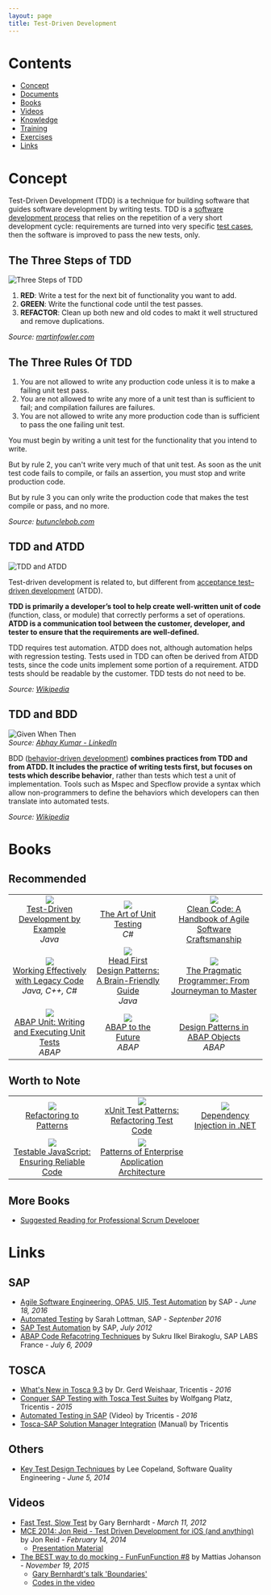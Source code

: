 ```yaml
---
layout: page
title: Test-Driven Development
---
```


# Contents

- [Concept](#concept)
- [Documents](#documents)
- [Books](#books)
- [Videos](#videos)
- [Knowledge](/tdd/knowledge.html)
- [Training](/tdd/training.html)
- [Exercises](/tdd/exercises.html)
- [Links](/tdd/links.html)

# Concept

Test-Driven Development (TDD) is a technique for building software that guides software development by writing tests. TDD is a [software development process](https://en.m.wikipedia.org/wiki/Software_development_process) that relies on the repetition of a very short development cycle: requirements are turned into very specific [test cases](https://en.m.wikipedia.org/wiki/Test_case), then the software is improved to pass the new tests, only.

## The Three Steps of TDD

![Three Steps of TDD](img/three_stepp_of_tdd.png)  

1. __RED__: Write a test for the next bit of functionality you want to add.
2. __GREEN__: Write the functional code until the test passes.
3. __REFACTOR__: Clean up both new and old codes to makt it well structured and remove duplications.

_Source: [martinfowler.com](http://martinfowler.com/bliki/TestDrivenDevelopment.html)_

## The Three Rules Of TDD

1. You are not allowed to write any production code unless it is to make a failing unit test pass.
2. You are not allowed to write any more of a unit test than is sufficient to fail; and compilation failures are failures.
3. You are not allowed to write any more production code than is sufficient to pass the one failing unit test.

You must begin by writing a unit test for the functionality that you intend to write.

But by rule 2, you can't write very much of that unit test. As soon as the unit test code fails to compile, or fails an assertion, you must stop and write production code.

But by rule 3 you can only write the production code that makes the test compile or pass, and no more.

_Source: [butunclebob.com](http://butunclebob.com/ArticleS.UncleBob.TheThreeRulesOfTdd)_

## TDD and ATDD

![TDD and ATDD](img/atdd_and_tdd.png)

Test-driven development is related to, but different from [acceptance test–driven development](https://en.wikipedia.org/wiki/Acceptance_test%E2%80%93driven_development) (ATDD).

**TDD is primarily a developer’s tool to help create well-written unit of code** (function, class, or module) that correctly performs a set of operations. **ATDD is a communication tool between the customer, developer, and tester to ensure that the requirements are well-defined.**

TDD requires test automation. ATDD does not, although automation helps with regression testing. Tests used in TDD can often be derived from ATDD tests, since the code units implement some portion of a requirement. ATDD tests should be readable by the customer. TDD tests do not need to be.

_Source: [Wikipedia](https://en.wikipedia.org/wiki/Test-driven_development#TDD_and_ATDD)_

## TDD and BDD

![Given When Then](img/given_when_then.jpg)  
_Source: [Abhay Kumar - LinkedIn](https://www.linkedin.com/pulse/behavior-driven-development-tools-java-developers-abhay-kumar)_

BDD ([behavior-driven development](https://en.wikipedia.org/wiki/Behavior-driven_development)) **combines practices from TDD and from ATDD. It includes the practice of writing tests first, but focuses on tests which describe behavior**, rather than tests which test a unit of implementation. Tools such as Mspec and Specflow provide a syntax which allow non-programmers to define the behaviors which developers can then translate into automated tests.

_Source: [Wikipedia](https://en.wikipedia.org/wiki/Test-driven_development#TDD_and_BDD)_

# Books

## Recommended

<table style="text-align:center;">
    <tr>
        <td><img src="img/tdd_by_example.jpg" /><br /><a href="https://www.amazon.com/Test-Driven-Development-Kent-Beck/dp/0321146530">Test-Driven Development by Example</a><br /><em>Java</em></td>
        <td><img src="img/art_of_unit_testing.jpg" /><br /><a href="https://www.amazon.com/Art-Unit-Testing-examples/dp/1617290890/">The Art of Unit Testing</a><br /><em>C#</em></td>
        <td><img src="img/clean_code.jpg" /><br /><a href="https://www.amazon.com/Clean-Code-Handbook-Software-Craftsmanship/dp/0132350882">Clean Code: A Handbook of Agile Software Craftsmanship</a></td>
    </tr>
    <tr>
        <td><img src="img/working_effectively_with_legacy_code.jpg" /><br /><a href="https://www.amazon.com/Working-Effectively-Legacy-Michael-Feathers/dp/0131177052/">Working Effectively with Legacy Code</a><br /><em>Java, C++, C#</em></td>
        <td><img src="img/head_first_design_patterns.jpg" /><br /><a href="https://www.amazon.com/Head-First-Design-Patterns-Brain-Friendly/dp/0596007124">Head First Design Patterns: A Brain-Friendly Guide</a><br /><em>Java</em></td>
        <td><img src="img/pragmatic_programmer.jpg" /><br /><a href="https://www.amazon.com/Pragmatic-Programmer-Journeyman-Master/dp/020161622X/">The Pragmatic Programmer: From Journeyman to Master</a></td>
    </tr>
    <tr>
        <td><img src="img/abap_unit.jpg" /><br /><a href="https://www.sap-press.com/abap-unit-writing-and-executing-unit-tests_4298/">ABAP Unit: Writing and Executing Unit Tests</a><br /><em>ABAP</em></td>
        <td><img src="img/abap_to_the_future.jpg" /><br /><a href="https://www.sap-press.com/abap-to-the-future_4161/">ABAP to the Future</a><br /><em>ABAP</em></td>
        <td><img src="img/design_patterns_in_abap_objects.jpg" /><br /><a href="https://www.sap-press.com/design-patterns-in-abap-objects_4277/">Design Patterns in ABAP Objects</a><br /><em>ABAP</em></td>
    </tr>
</table>

## Worth to Note

<table style="text-align:center;">
    <tr>
        <td><img src="img/refactoring_to_patterns.jpg" /><br /><a href="https://www.amazon.com/Refactoring-Patterns-Joshua-Kerievsky/dp/0321213351">Refactoring to Patterns</a></td>
        <td><img src="img/xunit_test_patterns.jpg" /><br /><a href="https://www.amazon.com/xUnit-Test-Patterns-Refactoring-Code/dp/0131495054/">xUnit Test Patterns: Refactoring Test Code</a></td>
        <td><img src="img/dependency_injection_dotnet.jpg" /><br /><a href="https://www.amazon.com/Dependency-Injection-NET-Mark-Seemann/dp/1935182501/">Dependency Injection in .NET</a></td>
    </tr>
    <tr>
        <td><img src="img/testable_javascript.jpg" /><br /><a href="https://www.amazon.com/Testable-JavaScript-Ensuring-Reliable-Code/dp/1449323391">Testable JavaScript: Ensuring Reliable Code</a></td>
        <td><img src="img/pattern_of_enterprise_application_architecture.jpg" /><br /><a href="https://www.amazon.com/Patterns-Enterprise-Application-Architecture-Martin/dp/0321127420/">Patterns of Enterprise Application Architecture</a></td>
        <td></td>
    </tr>
</table>

## More Books

- [Suggested Reading for Professional Scrum Developer](https://www.scrum.org/resources/suggested-reading-professional-scrum-developer)

# Links

## SAP

- [Agile Software Engineering, OPA5, UI5, Test Automation](https://s3-ap-southeast-1.amazonaws.com/pacroy/Agile+Software+Engineering%2C+OPA5%2C+UI5%2C+Automation.pptx) by SAP - *June 18, 2016*
- [Automated Testing](https://s3-ap-southeast-1.amazonaws.com/pacroy/Automated+Testing.pptx) by Sarah Lottman, SAP - *Septenber 2016*
- [SAP Test Automation](https://s3-ap-southeast-1.amazonaws.com/pacroy/SAP+Test+Management.pdf) by SAP, *July 2012*
- [ABAP Code Refacotring Techniques](https://s3-ap-southeast-1.amazonaws.com/pacroy/abap_code_refactoring_techniques.pdf) by Sukru Ilkel Birakoglu, SAP LABS France - *July 6, 2009*

## TOSCA

- [What's New in Tosca 9.3](https://s3-ap-southeast-1.amazonaws.com/pacroy/What%E2%80%99s+New+in+Tosca+9.3.pdf) by Dr. Gerd Weishaar, Tricentis - *2016*
- [Conquer SAP Testing with Tosca Test Suites](https://s3-ap-southeast-1.amazonaws.com/pacroy/SAP+Tricentis+Tosca+-testing.pdf) by Wolfgang Platz, Tricentis - *2015*
- [Automated Testing in SAP](https://vimeo.com/159330942) (Video) by Tricentis - *2016*
- [Tosca-SAP Solution Manager Integration](https://support.tricentis.com/community/manuals_detail.do?lang=en&version=10.0.0&url=sap_solutionmanager/concept.htm) (Manual) by Tricentis

## Others

- [Key Test Design Techniques](https://s3-ap-southeast-1.amazonaws.com/pacroy/Key+Test+Design+Techniques.pdf) by Lee Copeland, Software Quality Engineering - *June 5, 2014*

## Videos
- [Fast Test, Slow Test](https://youtu.be/RAxiiRPHS9k) by Gary Bernhardt - *March 11, 2012*
- [MCE 2014: Jon Reid - Test Driven Development for iOS (and anything)](https://youtu.be/Jzlz3Bx-NzM) by Jon Reid - *February 14, 2014*
  - [Presentation Material](http://qualitycoding.org/files/ControllingDependencies.pdf)
- [The BEST way to do mocking - FunFunFunction #8](https://youtu.be/fgqh-OZjpYY) by Mattias Johanson - *November 19, 2015*
  - [Gary Bernhardt's talk 'Boundaries'](https://www.destroyallsoftware.com/talks/boundaries)
  - [Codes in the video](https://github.com/mpj/workroom-lights-killer)
